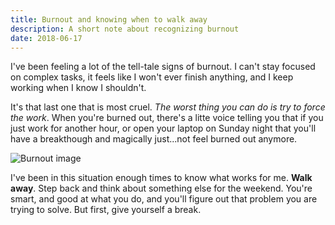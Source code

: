 ```yaml
---
title: Burnout and knowing when to walk away
description: A short note about recognizing burnout
date: 2018-06-17
---
```

I've been feeling a lot of the tell-tale signs of burnout. I can't stay focused on complex tasks, it feels like I won't ever finish anything, and I keep working when I know I shouldn't.

It's that last one that is most cruel. _The worst thing you can do is try to force the work_. When you're burned out, there's a litte voice telling you that if you just work for another hour, or open your laptop on Sunday night that you'll have a breakthough and magically just...not feel burned out anymore.

![Burnout image](https://s3.amazonaws.com/static.levimcg.com/notes/scribble-brain-transparent.png)

I've been in this situation enough times to know what works for me. **Walk away**. Step back and think about something else for the weekend. You're smart, and good at what you do, and you'll figure out that problem you are trying to solve. But first, give yourself a break.